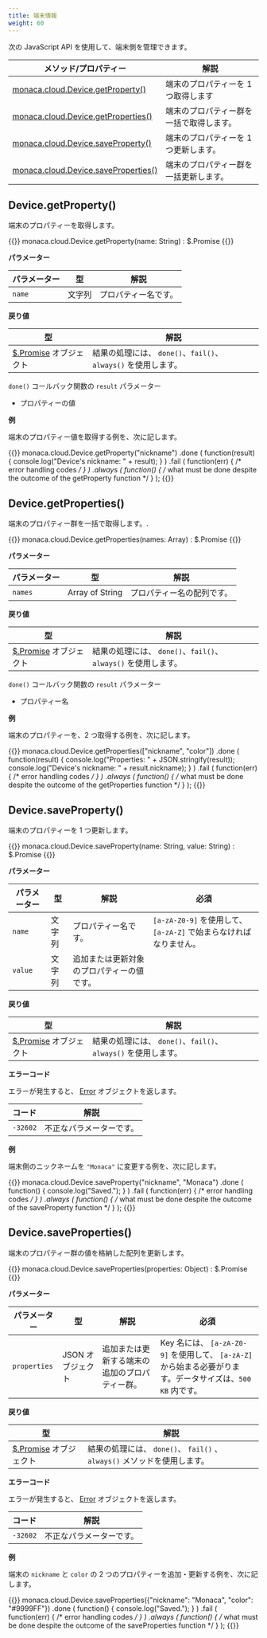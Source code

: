 ```yaml
---
title: 端末情報
weight: 60
---
```


次の JavaScript API を使用して、端末側を管理できます。


メソッド/プロパティー  | 解説
--------------------|-------------------------------------------
[monaca.cloud.Device.getProperty()](#device-getproperty) | 端末のプロパティーを 1 つ取得します
[monaca.cloud.Device.getProperties()](#device-getproperties) | 端末のプロパティー群を一括で取得します。
[monaca.cloud.Device.saveProperty()](#device-saveproperty) | 端末のプロパティーを 1 つ更新します。
[monaca.cloud.Device.saveProperties()](#device-saveproperties) | 端末のプロパティー群を一括更新します。

Device.getProperty()
-----------------------------------------------

端末のプロパティーを取得します。

{{<highlight javascript>}}
monaca.cloud.Device.getProperty(name: String) : $.Promise
{{</highlight>}}

**パラメーター**

パラメーター | 型 | 解説 
-----|------|-------------
`name` | 文字列 | プロパティー名です。

**戻り値**

型 | 解説
-----|--------------------------
[$.Promise](../other/#promise) オブジェクト | 結果の処理には、 `done()`、`fail()`、`always()` を使用します。

`done()` コールバック関数の `result` パラメーター

- プロパティーの値

**例**

端末のプロパティー値を取得する例を、次に記します。

{{<highlight javascript>}}
monaca.cloud.Device.getProperty("nickname")
.done
(
    function(result)
    { console.log("Device's nickname: " + result); }
)
.fail
(
    function(err)
    { /* error handling codes */ }
)
.always
(
    function()
    { /* what must be done despite the outcome of the getProperty function */ }
);
{{</highlight>}}

Device.getProperties()
---------------------------------------------------

端末のプロパティー群を一括で取得します。.

{{<highlight javascript>}}
monaca.cloud.Device.getProperties(names: Array) : $.Promise
{{</highlight>}}

**パラメーター**

パラメーター | 型 | 解説 
-----|------|-------------
`names` | Array of String | プロパティー名の配列です。

**戻り値**

型 | 解説
-----|--------------------------
[$.Promise](../other/#promise) オブジェクト | 結果の処理には、 `done()`、`fail()`、`always()` を使用します。

`done()` コールバック関数の `result` パラメーター

- プロパティー名

**例**

端末のプロパティーを、2 つ取得する例を、次に記します。

{{<highlight javascript>}}
monaca.cloud.Device.getProperties(["nickname", "color"])
.done
(
    function(result)
    {
        console.log("Properties: " + JSON.stringify(result));
        console.log("Device's nickname: " + result.nickname);
    }
)
.fail
(
    function(err)
    { /* error handling codes */ }
)
.always
(
    function()
    { /* what must be done despite the outcome of the getProperties function */ }
);
{{</highlight>}}

Device.saveProperty()
-----------------------------------------------------

端末のプロパティーを 1 つ更新します。

{{<highlight javascript>}}
monaca.cloud.Device.saveProperty(name: String, value: String) : $.Promise
{{</highlight>}}

**パラメーター**

パラメーター | 型 | 解説 | 必須
-----|------|-------------|---------------
`name` | 文字列 | プロパティー名です。 | `[a-zA-Z0-9]` を使用して、 `[a-zA-Z]` で始まらなければなりません。
`value` | 文字列 | 追加または更新対象のプロパティーの値です。

**戻り値**

型 | 解説
-----|--------------------------
[$.Promise](../other/#promise) オブジェクト | 結果の処理には、 `done()`、`fail()`、`always()` を使用します。

**エラーコード**

エラーが発生すると、 [Error](../error/) オブジェクトを返します。

コード | 解説
-----|--------------------------
`-32602` |  不正なパラメーターです。

**例**

端末側のニックネームを `"Monaca"` に変更する例を、次に記します。

{{<highlight javascript>}}
monaca.cloud.Device.saveProperty("nickname", "Monaca")
.done
(
    function()
    { console.log("Saved."); }
)
.fail
(
    function(err)
    { /* error handling codes */ }
)
.always
(
    function()
    { /* what must be done despite the outcome of the saveProperty function */ }
);
{{</highlight>}}

Device.saveProperties()
--------------------------------------------------------

端末のプロパティー群の値を格納した配列を更新します。

{{<highlight javascript>}}
monaca.cloud.Device.saveProperties(properties: Object) : $.Promise
{{</highlight>}}

**パラメーター**

パラメーター | 型 | 解説 | 必須
-----|------|-------------|---------------
`properties` | JSON オブジェクト |  追加または更新する端末の追加のプロパティー群。 | Key 名には、 `[a-zA-Z0-9]` を使用して、 `[a-zA-Z]` から始まる必要がります。データサイズは、`500 KB` 内です。

**戻り値**

型 | 解説
-----|--------------------------
[$.Promise](../other/#promise) オブジェクト | 結果の処理には、 `done()`、 `fail()` 、 `always()` メソッドを使用します。

**エラーコード**

エラーが発生すると、 [Error](../error/) オブジェクトを返します。

コード | 解説
-----|--------------------------
`-32602` |  不正なパラメーターです。

**例**

端末の `nickname` と `color` の 2 つのプロパティーを追加・更新する例を、次に記します。

{{<highlight javascript>}}
monaca.cloud.Device.saveProperties({"nickname": "Monaca", "color": "#9999FF"})
.done
(
    function()
    { console.log("Saved."); }
)
.fail
(
    function(err)
    { /* error handling codes */ }
)
.always
(
    function()
    { /* what must be done despite the outcome of the saveProperties function */ }
);
{{</highlight>}}


